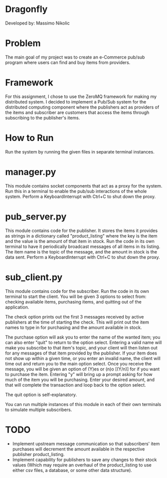 # Dragonfly

Developed by: Massimo Nikolic

# Problem

The main goal of my project was to create an e-Commerce pub/sub program where users can find and buy items from providers.

# Framework
 
For this assignment, I chose to use the ZeroMQ framework for making my distributed system. I decided to implement a Pub/Sub system for the distributed computing component where the publishers act as providers of the items and subscriber are customers that access the items through subscribing to the publisher's items.

# How to Run

Run the system by running the given files in separate terminal instances.

# manager.py

This module contains socket components that act as a proxy for the system. Run this in a terminal to enable the pub/sub interactions of the whole system. Perform a KeyboardInterrupt with Ctrl+C to shut down the proxy.

# pub_server.py

This module contains code for the publisher. It stores the items it provides as strings in a dictionary called "product_listing" where the key is the item and the value is the amount of that item in stock. Run the code in its own terminal to have it periodically broadcast messages of all items in its listing. The item name is the topic of the message, and the amount in stock is the data sent. Perform a KeyboardInterrupt with Ctrl+C to shut down the proxy.

# sub_client.py

This module contains code for the subscriber. Run the code in its own terminal to start the client. You will be given 3 options to select from: checking available items, purchasing items, and quitting out of the application. 

The check option prints out the first 3 messages received by active publishers at the time of starting the check. This will print out the item names to type in for purchasing and the amount available in stock. 

The purchase option will ask you to enter the name of the wanted item; you can also enter "quit" to return to the option select. Entering a valid name will make you subscribe to that item's topic, and your client will then listen out for any messages of that item provided by the publisher. If your item does not show up within a given time, or you enter an invalid name, the client will time out and return you to the main option select. Once you receive the message, you will be given an option of (Y)es or (n)o [(Y/n)] for if you want to purchase the item. Entering "y" will bring up a prompt asking for how much of the item you will be purchasing. Enter your desired amount, and that will complete the transaction and loop back to the option select.

The quit option is self-explanatory.

You can run multiple instances of this module in each of their own terminals to simulate multiple subscribers.

# TODO

- Implement upstream message communication so that subscribers' item purchases will decrement the amount available in the respective publisher product_listing.
- Implement capability for publishers to save any changes to their stock values (Which may require an overhaul of the product_listing to use either csv files, a database, or some other data structure).
